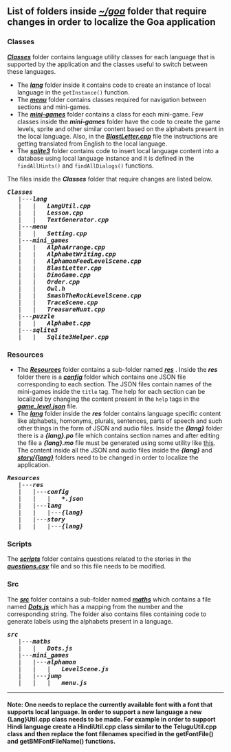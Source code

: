 ## List of folders inside ***[~/goa](https://github.com/XPRIZE/GLEXP-Team-Chimple-goa/tree/master/goa)*** folder that require changes in order to localize the Goa application 
### Classes
***[Classes](https://github.com/XPRIZE/GLEXP-Team-Chimple-goa/tree/master/goa/Classes)*** folder contains language utility classes for each language that is supported by the application and the classes useful to switch between these languages. 
* The ***[lang](https://github.com/XPRIZE/GLEXP-Team-Chimple-goa/tree/master/goa/Classes/lang)*** folder inside it contains code to create an instance of local language in the `getInstance()` function.
* The ***[menu](https://github.com/XPRIZE/GLEXP-Team-Chimple-goa/tree/master/goa/Classes/menu)*** folder contains classes required for navigation between sections and mini-games. 
* The ***[mini-games](https://github.com/XPRIZE/GLEXP-Team-Chimple-goa/tree/master/goa/Classes/mini_games)*** folder contains a class for each mini-game. Few classes inside the ***mini-games*** folder have the code to create the game levels, sprite and other similar content based on the alphabets present in the local language. Also, in the ***[BlastLetter.cpp](https://github.com/XPRIZE/GLEXP-Team-Chimple-goa/blob/master/goa/Classes/mini_games/BlastLetter.cpp)*** file the instructions are getting translated from English to the local language. 
* The ***[sqlite3](https://github.com/XPRIZE/GLEXP-Team-Chimple-goa/tree/master/goa/Classes/sqlite3)*** folder contains code to insert local language content into a database using local language instance and it is defined in the `findAllHints()` and `findAllDialogs()` functions. 

The files inside the ***Classes*** folder that require changes are listed below.
<pre>
<b><i>Classes</i></b>
   |---<b><i>lang</i></b> 
   |   |   <b><i>LangUtil.cpp</i></b> 
   |   |   <b><i>Lesson.cpp</i></b>
   |   |   <b><i>TextGenerator.cpp</i></b> 
   |---<b><i>menu</i></b>
   |   |   <b><i>Setting.cpp</i></b>
   |---<b><i>mini_games</i></b> 
   |   |   <b><i>AlphaArrange.cpp</i></b> 
   |   |   <b><i>AlphabetWriting.cpp</i></b>
   |   |   <b><i>AlphamonFeedLevelScene.cpp</i></b> 
   |   |   <b><i>BlastLetter.cpp</i></b> 
   |   |   <b><i>DinoGame.cpp</i></b>  
   |   |   <b><i>Order.cpp</i></b> 
   |   |   <b><i>Owl.h</i></b> 
   |   |   <b><i>SmashTheRockLevelScene.cpp</i></b>
   |   |   <b><i>TraceScene.cpp</i></b>
   |   |   <b><i>TreasureHunt.cpp</i></b>
   |---<b><i>puzzle</i></b>
   |   |   <b><i>Alphabet.cpp</i></b> 
   |---<b><i>sqlite3</i></b>
   |   |   <b><i>Sqlite3Helper.cpp</i></b>
</pre>

### Resources
* The ***[Resources](https://github.com/XPRIZE/GLEXP-Team-Chimple-goa/tree/master/goa/Resources)*** folder contains a sub-folder named ***[res](https://github.com/XPRIZE/GLEXP-Team-Chimple-goa/tree/master/goa/Resources/res)*** . Inside the ***res*** folder there is a ***[config](https://github.com/XPRIZE/GLEXP-Team-Chimple-goa/tree/master/goa/Resources/res/config)*** folder which contains one JSON file corresponding to each section. The JSON files contain names of the mini-games inside the `title` tag. The help for each section can be localized by changing the content present in the `help` tags in the ***[game_level.json](https://github.com/XPRIZE/GLEXP-Team-Chimple-goa/blob/master/goa/Resources/res/config/game_levels.json)*** file.
* The ***[lang](https://github.com/XPRIZE/GLEXP-Team-Chimple-goa/tree/master/goa/Resources/res/lang)*** folder inside the ***res*** folder contains language specific content like alphabets, homonyms, plurals, sentences, parts of speech and such other things in the form of JSON and audio files. Inside the ***{lang}*** folder there is a ***{lang}.po*** file which contains section names and after editing the file a ***{lang}.mo*** file must be generated using some utility like [this](https://po2mo.net/). The content inside all the JSON and audio files inside the ***{lang}*** and ***[story/{lang}](https://github.com/XPRIZE/GLEXP-Team-Chimple-goa/tree/master/goa/Resources/res/story/)*** folders need to be changed in order to localize the application.
<pre>
<b><i>Resources</i></b>
   |---<b><i>res</i></b>
   |   |---<b><i>config</i></b>
   |   |   |   <b><i>*.json</i></b>
   |   |---<b><i>lang</i></b> 
   |   |   |---<b><i>{lang}</i></b> 
   |   |---<b><i>story</i></b> 
   |   |   |---<b><i>{lang}</i></b> 
</pre>

### Scripts
The ***[scripts](https://github.com/XPRIZE/GLEXP-Team-Chimple-goa/tree/master/goa/scripts)*** folder contains questions related to the stories in the ***[questions.csv](https://github.com/XPRIZE/GLEXP-Team-Chimple-goa/blob/master/goa/scripts/questions.csv)*** file and so this file needs to be modified.

### Src
The ***[src](https://github.com/XPRIZE/GLEXP-Team-Chimple-goa/tree/master/goa/src)*** folder contains a sub-folder named ***[maths](https://github.com/XPRIZE/GLEXP-Team-Chimple-goa/tree/master/goa/src/maths)*** which contains a file named ***[Dots.js](https://github.com/XPRIZE/GLEXP-Team-Chimple-goa/blob/master/goa/src/maths/Dots.js)*** which has a mapping from the number and the corresponding string. The folder also contains files containing code to generate labels using the alphabets present in a language.
<pre>
<b><i>src</i></b>
   |---<b><i>maths</i></b>
   |   |   <b><i>Dots.js</i></b>
   |---<b><i>mini_games</i></b>
   |   |---<b><i>alphamon</i></b>
   |   |   |   <b><i>LevelScene.js</i></b>
   |   |---<b><i>jump</i></b>
   |   |   |   <b><i>menu.js</i></b>
</pre>
____
#### Note: One needs to replace the currently available font with a font that supports local language. In order to support a new language a new {Lang}Util.cpp class needs to be made. For example in order to support Hindi language create a HindiUtil.cpp class similar to the TeluguUtil.cpp class and then replace the font filenames specified in the getFontFile() and getBMFontFileName() functions. 
